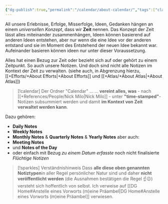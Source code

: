 ```yaml
---
{"dg-publish":true,"permalink":"/calendar/about-calendar/","tags":["class/admin","on/PKM"],"created":"2024-02-17","updated":"2024-10-27T14:39:19.352+01:00"}
---
```


All unsere Erlebnisse, Erfolge, Misserfolge, Ideen, Gedanken hängen an einem *universellen Konzept*, dass wir **Zeit** nennen. Das Konzept der Zeit lässt alles miteinander zusammenhängen, Ideen können basierend auf anderen Ideen entstehen, aber nur wenn die eine Idee vor der anderen entstand und sie im Moment des Entstehend der neuen Idee bekannt war. Aufeinander basieren können ideen nur unter dieser Voraussetzung.

Alles hat einen Bezug zur Zeit oder bezieht sich auf oder gehört zu einem Zeitpunkt. So auch unsere Notizen. 
Und doch sind nicht alle Notizen im Kontext der Zeit zu verwalten. (siehe auch, in Abgrenzung hierzu, [[+Efforts/+About Efforts\|+About Efforts]] und [[+Atlas/+About Atlas\|+About Atlas]])

> [!calendar] Der Ordner "Calendar" ...
> ... **vereint alles, was** - nach [[+References/People/Nick Milo\|Nick Milo]] - unter **"time-stamped"**-Notizen subsummiert werden und damit **im Kontext von Zeit verwaltet werden kann**.  

Dazu gehören:
- **Daily Notes** 
- **Weekly Notes**
- **Monthly Notes** & **Quarterly Notes** &  **Yearly Notes**
aber auch: 
- **Meeting Notes**
- und **Notes of the Day**
- oder einfach mit Bezug *zu einem Datum erfasste* noch nicht finalisierte *Flüchtige Notizen*

> [!sparkles] Verständnishinweis
> Dass **alle diese oben genannten Notiztypen**in aller Regel persönlicher Natur sind und daher **nicht veröffentlicht werden** (die Ausnahmen bestätigen die Regel ☝️😉) versteht sich hoffentlich von selbst. Ich verweise auf [[DG Home#Anstelle eines Vorworts (m)eine Präambel\|DG Home#Anstelle eines Vorworts (m)eine Präambel]] verwiesen.
> 

